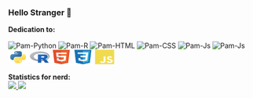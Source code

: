 ### Hello Stranger 🖖 
<b>Dedication to:</b>

<div style="display: inline_block">
  <img align="center" alt="Pam-Python" height="30" width="100" src="https://img.shields.io/badge/Python-505050?style=for-the-badge&logo=python&logoColor=white"/>
  <img align="center" alt="Pam-R" height="30" width="100" src="https://img.shields.io/badge/R-505050?style=for-the-badge&logo=r&logoColor=white"/>
  <img align="center" alt="Pam-HTML" height="30" width="100" src="https://img.shields.io/badge/HTML-505050?style=for-the-badge&logo=html&logoColor=white"/>
  <img align="center" alt="Pam-CSS" height="30" width="100" src="https://img.shields.io/badge/CSS-505050?style=for-the-badge&logo=css&logoColor=white"/>
  <img align="center" alt="Pam-Js" height="30" width="100" src="https://img.shields.io/badge/JavaScript-505050?style=for-the-badge&logo=javascript&logoColor=white"/>
  <img align="center" alt="Pam-Js" height="30" width="100" src="https://img.shields.io/badge/MySQL-505050?style=for-the-badge&logo=mysql&logoColor=white"/>
</div>

<div style="display: inline_block">
  <img align="center" alt="Pam-Python" height="30" width="40" src="https://raw.githubusercontent.com/devicons/devicon/master/icons/python/python-original.svg">
  <img align="center" alt="Pam-R" height="30" width="40" src="https://raw.githubusercontent.com/devicons/devicon/master/icons/r/r-original.svg">
  <img align="center" alt="Pam-HTML" height="30" width="40" src="https://raw.githubusercontent.com/devicons/devicon/master/icons/html5/html5-original.svg">
  <img align="center" alt="Pam-CSS" height="30" width="40" src="https://raw.githubusercontent.com/devicons/devicon/master/icons/css3/css3-original.svg">
  <img align="center" alt="Pam-Js" height="30" width="40" src="https://raw.githubusercontent.com/devicons/devicon/master/icons/javascript/javascript-plain.svg">
</div>
<br/>
<b> Statistics for nerd: </b>
<div align="left">
  <a href="https://github.com/pamlima00">
  <img height="130em" src="https://github-readme-stats.vercel.app/api?username=pamlima00&show_icons=true&theme=vision-friendly-dark&include_all_commits=true&count_private=true"/>
  <img height="130em" src="https://github-readme-stats.vercel.app/api/top-langs/?username=pamlima00&layout=compact&langs_count=5&theme=vision-friendly-dark"/> 
</div>
  
